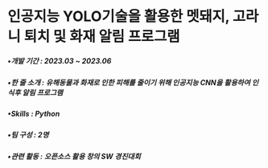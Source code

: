 # 인공지능 YOLO기술을 활용한 멧돼지, 고라니 퇴치 및  화재 알림 프로그램
##### •개발 기간 : 2023.03 ~ 2023.06
##### •한 줄 소개 : 유해동물과 화재로 인한 피해를 줄이기 위해 인공지능 CNN을 활용하여 인식후 알림 프로그램
##### •Skills : Python
##### •팀 구성 : 2명
##### •관련 활동 : 오픈소스 활용 창의 SW 경진대회
